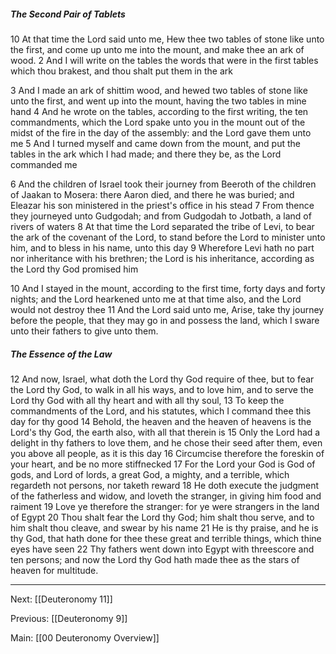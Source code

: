 ##### The Second Pair of Tablets

10 At that time the Lord said unto me, Hew thee two tables of stone like unto the first, and come up unto me into the mount, and make thee an ark of wood. 2 And I will write on the tables the words that were in the first tables which thou brakest, and thou shalt put them in the ark 

3 And I made an ark of shittim wood, and hewed two tables of stone like unto the first, and went up into the mount, having the two tables in mine hand 4 And he wrote on the tables, according to the first writing, the ten commandments, which the Lord spake unto you in the mount out of the midst of the fire in the day of the assembly: and the Lord gave them unto me 5 And I turned myself and came down from the mount, and put the tables in the ark which I had made; and there they be, as the Lord commanded me 

6 And the children of Israel took their journey from Beeroth of the children of Jaakan to Mosera: there Aaron died, and there he was buried; and Eleazar his son ministered in the priest's office in his stead 7 From thence they journeyed unto Gudgodah; and from Gudgodah to Jotbath, a land of rivers of waters 8 At that time the Lord separated the tribe of Levi, to bear the ark of the covenant of the Lord, to stand before the Lord to minister unto him, and to bless in his name, unto this day 9 Wherefore Levi hath no part nor inheritance with his brethren; the Lord is his inheritance, according as the Lord thy God promised him 

10 And I stayed in the mount, according to the first time, forty days and forty nights; and the Lord hearkened unto me at that time also, and the Lord would not destroy thee 11 And the Lord said unto me, Arise, take thy journey before the people, that they may go in and possess the land, which I sware unto their fathers to give unto them.

##### The Essence of the Law

12 And now, Israel, what doth the Lord thy God require of thee, but to fear the Lord thy God, to walk in all his ways, and to love him, and to serve the Lord thy God with all thy heart and with all thy soul, 13 To keep the commandments of the Lord, and his statutes, which I command thee this day for thy good 14 Behold, the heaven and the heaven of heavens is the Lord's thy God, the earth also, with all that therein is 15 Only the Lord had a delight in thy fathers to love them, and he chose their seed after them, even you above all people, as it is this day 16 Circumcise therefore the foreskin of your heart, and be no more stiffnecked 17 For the Lord your God is God of gods, and Lord of lords, a great God, a mighty, and a terrible, which regardeth not persons, nor taketh reward 18 He doth execute the judgment of the fatherless and widow, and loveth the stranger, in giving him food and raiment 19 Love ye therefore the stranger: for ye were strangers in the land of Egypt 20 Thou shalt fear the Lord thy God; him shalt thou serve, and to him shalt thou cleave, and swear by his name 21 He is thy praise, and he is thy God, that hath done for thee these great and terrible things, which thine eyes have seen 22 Thy fathers went down into Egypt with threescore and ten persons; and now the Lord thy God hath made thee as the stars of heaven for multitude.

---
Next: [[Deuteronomy 11]]

Previous: [[Deuteronomy 9]]

Main: [[00 Deuteronomy Overview]]